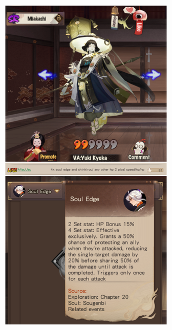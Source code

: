 ![miakashi](../Information/miakashi.png)
![miakashi-info](../Information/miakashi-info.png)
![soul edge](../Information/soul%20edge.png)